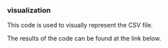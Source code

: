 ### visualization 

This code is used to visually represent the CSV file.

The results of the code can be found at the link below.

